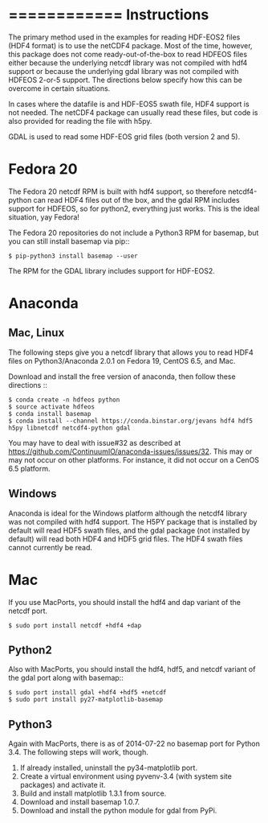 ============
Instructions
============
The primary method used in the examples for reading HDF-EOS2 files (HDF4 format)
is to use the netCDF4 package.  Most of the time, however, this
package does not come ready-out-of-the-box to read HDFEOS files either because
the underlying netcdf library was not compiled with hdf4 support or because
the underlying gdal library was not compiled with HDFEOS 2-or-5 support.  The
directions below specify how this can be overcome in certain situations.

In cases where the datafile is and HDF-EOS5 swath file, HDF4 support is
not needed.  The netCDF4 package can usually read these files, but code
is also provided for reading the file with h5py.

GDAL is used to read some HDF-EOS grid files (both version 2 and 5).

Fedora 20
=========
The Fedora 20 netcdf RPM is built with hdf4 support, so therefore
netcdf4-python can read HDF4 files out of the box, and the gdal RPM
includes support for HDFEOS, so for python2, everything just works.
This is the ideal situation, yay Fedora!

The Fedora 20 repositories do not include a Python3 RPM for basemap, but you can
still install basemap via pip::

    $ pip-python3 install basemap --user

The RPM for the GDAL library includes support for HDF-EOS2.

Anaconda
========

Mac, Linux
----------
The following steps give you a netcdf library that allows you to read HDF4
files on Python3/Anaconda 2.0.1 on Fedora 19, CentOS 6.5, and Mac.

Download and install the free version of anaconda, then follow these
directions ::

    $ conda create -n hdfeos python
    $ source activate hdfeos
    $ conda install basemap 
    $ conda install --channel https://conda.binstar.org/jevans hdf4 hdf5 h5py libnetcdf netcdf4-python gdal

You may have to deal with issue#32 as described at
https://github.com/ContinuumIO/anaconda-issues/issues/32.  This may or
may not occur on other platforms.  For instance, it did not occur on a
CenOS 6.5 platform.

Windows
-------
Anaconda is ideal for the Windows platform although the netcdf4 library
was not compiled with hdf4 support.  The H5PY package that is installed by
default will read HDF5 swath files, and the gdal package (not installed
by default) will read both HDF4 and HDF5 grid files.  The HDF4 swath
files cannot currently be read.

Mac
===

If you use MacPorts, you should install the hdf4 and dap variant of the netcdf
port.

    $ sudo port install netcdf +hdf4 +dap

Python2
-------
Also with MacPorts, you should install the hdf4, hdf5, and netcdf
variant of the gdal port along with basemap::

    $ sudo port install gdal +hdf4 +hdf5 +netcdf
    $ sudo port install py27-matplotlib-basemap

Python3
-------
Again with MacPorts, there is as of 2014-07-22 no basemap port for Python 3.4.
The following steps will work, though.

1.  If already installed, uninstall the py34-matplotlib port.
2.  Create a virtual environment using pyvenv-3.4 (with system site 
    packages) and activate it.
3.  Build and install matplotlib 1.3.1 from source.
4.  Download and install basemap 1.0.7.
5.  Download and install the python module for gdal from PyPi.
